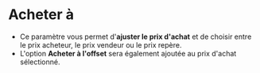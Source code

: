 # **Acheter à**

- Ce paramètre vous permet d'**ajuster le prix d'achat** et de choisir entre le prix acheteur, le prix vendeur ou le prix repère.
- L'option **Acheter à l'offset** sera également ajoutée au prix d'achat sélectionné.